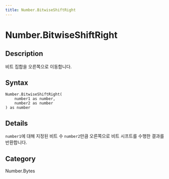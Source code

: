 ```yaml
---
title: Number.BitwiseShiftRight
---
```


# Number.BitwiseShiftRight


## Description

비트 집합을 오른쪽으로 이동합니다.


## Syntax

```powerquery
Number.BitwiseShiftRight(
    number1 as number,
    number2 as number
) as number
```


## Details

<code>number1</code>에 대해 지정된 비트 수 <code>number2</code>만큼 오른쪽으로 비트 시프트를 수행한 결과를 반환합니다.



## Category
Number.Bytes
